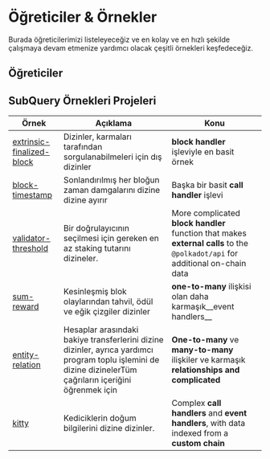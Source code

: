 # Öğreticiler & Örnekler

Burada öğreticilerimizi listeleyeceğiz ve en kolay ve en hızlı şekilde çalışmaya devam etmenize yardımcı olacak çeşitli örnekleri keşfedeceğiz.

## Öğreticiler



## SubQuery Örnekleri Projeleri

| Örnek                                                                                         | Açıklama                                                                                                                                                    | Konu                                                                                                                          |
| --------------------------------------------------------------------------------------------- | ----------------------------------------------------------------------------------------------------------------------------------------------------------- | ----------------------------------------------------------------------------------------------------------------------------- |
| [extrinsic-finalized-block](https://github.com/subquery/tutorials-extrinsic-finalised-blocks) | Dizinler, karmaları tarafından sorgulanabilmeleri için dış dizinler                                                                                         | __block handler__ işleviyle en basit örnek                                                                                    |
| [block-timestamp](https://github.com/subquery/tutorials-block-timestamp)                      | Sonlandırılmış her bloğun zaman damgalarını dizine dizine ayırır                                                                                            | Başka bir basit __call handler__ işlevi                                                                                       |
| [validator-threshold](https://github.com/subquery/tutorials-validator-threshold)              | Bir doğrulayıcının seçilmesi için gereken en az staking tutarını dizineler.                                                                                 | More complicated __block handler__ function that makes __external calls__ to the `@polkadot/api` for additional on-chain data |
| [sum-reward](https://github.com/subquery/tutorials-sum-reward)                                | Kesinleşmiş blok olaylarından tahvil, ödül ve eğik çizgiler dizinler                                                                                        | __one-to-many__ ilişkisi olan daha karmaşık__event handlers__                                                                 |
| [entity-relation](https://github.com/subquery/tutorials-entity-relations)                     | Hesaplar arasındaki bakiye transferlerini dizine dizinler, ayrıca yardımcı program toplu işlemini de dizine dizinelerTüm çağrıların içeriğini öğrenmek için | __One-to-many__ ve __many-to-many__ ilişkiler ve karmaşık __relationships and complicated__                                   |
| [kitty](https://github.com/subquery/tutorials-kitty-chain)                                    | Kediciklerin doğum bilgilerini dizine dizinler.                                                                                                             | Complex __call handlers__ and __event handlers__, with data indexed from a __custom chain__                                   |
